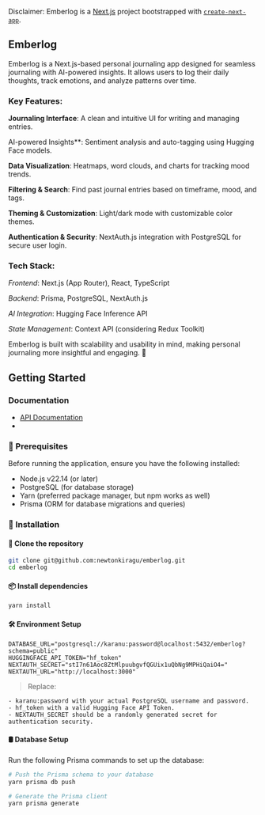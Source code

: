 Disclaimer: Emberlog is a [Next.js](https://nextjs.org) project bootstrapped with [
`create-next-app`](https://nextjs.org/docs/app/api-reference/cli/create-next-app).

## Emberlog

Emberlog is a Next.js-based personal journaling app designed for seamless journaling with AI-powered insights. It allows
users to log their daily thoughts, track emotions, and analyze patterns over time.

### Key Features:

**Journaling Interface**: A clean and intuitive UI for writing and managing entries.

AI-powered Insights**: Sentiment analysis and auto-tagging using Hugging Face models.

**Data Visualization**: Heatmaps, word clouds, and charts for tracking mood trends.

**Filtering & Search**: Find past journal entries based on timeframe, mood, and tags.

**Theming & Customization**: Light/dark mode with customizable color themes.

**Authentication & Security**: NextAuth.js integration with PostgreSQL for secure user login.

### Tech Stack:

*Frontend*: Next.js (App Router), React, TypeScript

*Backend*: Prisma, PostgreSQL, NextAuth.js

*AI Integration*: Hugging Face Inference API

*State Management*: Context API (considering Redux Toolkit)

Emberlog is built with scalability and usability in mind, making personal journaling more insightful and engaging. 🚀

## Getting Started
### Documentation
- [API Documentation](API_DOCUMENTATION.md)
- 

### 📌 Prerequisites

Before running the application, ensure you have the following installed:

- Node.js v22.14 (or later)
- PostgreSQL (for database storage)
- Yarn (preferred package manager, but npm works as well)
- Prisma (ORM for database migrations and queries)

### 🚀 Installation

#### 📂 Clone the repository

```bash
git clone git@github.com:newtonkiragu/emberlog.git
cd emberlog
```

#### 📦 Install dependencies

```bash
yarn install
```

#### 🛠️ Environment Setup
```dotenv
DATABASE_URL="postgresql://karanu:password@localhost:5432/emberlog?schema=public"
HUGGINGFACE_API_TOKEN="hf_token"
NEXTAUTH_SECRET="stI7n61Aoc8ZtMlpuubgvfQGUix1uQbNg9MPHiQaiO4="
NEXTAUTH_URL="http://localhost:3000"
```
>Replace:
    
    - karanu:password with your actual PostgreSQL username and password.
    - hf_token with a valid Hugging Face API Token.
    - NEXTAUTH_SECRET should be a randomly generated secret for authentication security.

#### 🛢️ Database Setup
Run the following Prisma commands to set up the database:
```bash
# Push the Prisma schema to your database
yarn prisma db push

# Generate the Prisma client
yarn prisma generate
```